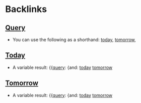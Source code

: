 
# Backlinks
## [Query](<Query.md>)
- You can use the following as a shorthand: [today](<today.md>), [tomorrow](<tomorrow.md>),

## [Today](<Today.md>)
- A variable result: {{[query](<query.md>): {and: [today](<today.md>) [tomorrow](<tomorrow.md>)

## [Tomorrow](<Tomorrow.md>)
- A variable result: {{[query](<query.md>): {and: [today](<today.md>) [tomorrow](<tomorrow.md>)

